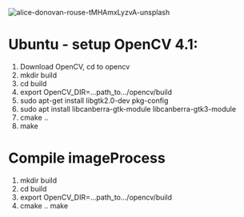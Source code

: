 ![alice-donovan-rouse-tMHAmxLyzvA-unsplash](https://user-images.githubusercontent.com/72900895/96362139-0eaefd80-10e0-11eb-9435-2f866cd6fa19.jpg)

#  Ubuntu - setup OpenCV 4.1:
1. Download OpenCV, cd to opencv
2. mkdir build
3. cd build
4. export OpenCV_DIR=...path_to.../opencv/build
5. sudo apt-get install libgtk2.0-dev pkg-config
6. sudo apt install libcanberra-gtk-module libcanberra-gtk3-module
7. cmake ..
8. make

# Compile imageProcess
1. mkdir build
2. cd build
3. export OpenCV_DIR=...path_to.../opencv/build
4. cmake ..
make
